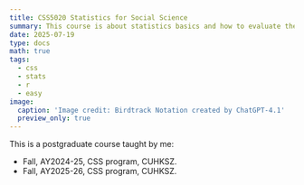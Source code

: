 ```yaml
---
title: CSS5020 Statistics for Social Science
summary: This course is about statistics basics and how to evaluate them in the context of social science.
date: 2025-07-19
type: docs
math: true
tags:
  - css
  - stats
  - r
  - easy
image:
  caption: 'Image credit: Birdtrack Notation created by ChatGPT-4.1'
  preview_only: true
---
```


This is a postgraduate course taught by me:

* Fall, AY2024-25, CSS program, CUHKSZ.
* Fall, AY2025-26, CSS program, CUHKSZ.